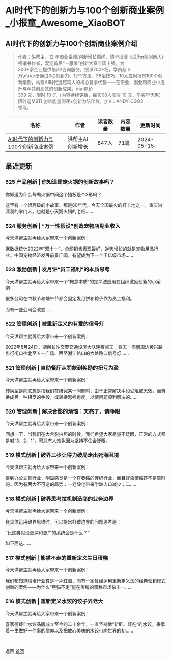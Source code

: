 # AI时代下的创新力与100个创新商业案例_小报童_Awesome_XiaoBOT

## AI时代下的创新力与100个创新商业案例介绍
> 作者：洪帮主，12 年商业讲师/创新增长顾问，清华出版《成为π型创新人》畅销书作者，混沌首届“一思维”创新大赛全国十强，为  
300+家企业提供培训/咨询服务，授课700+场，学员超 3  
万\n\n小册通过3项创新力、12个方法、36招技巧，10大应用场景100个创新案例，构建AI时代远超常人的核心竞争优势——在职业、副业和商业中提升与AI共创高效的创新成果。\n\n原价  
399 元，限时 10 元（内容持续更新，每1000人涨价 10 元，早买早优惠）限时送MBTI 创新能量测评+创新力陪伴群，加V：ANDY-CGO3  
领取。  
  


|名称|作者|读者数量|内容数量|更新时间|
|---|---|---|---|---|
|[AI时代下的创新力与100个创新商业案例](https://xiaobot.net/p/ANDYCGO?refer=9c3f1c95-a052-465a-9902-f6d75080262a)|洪帮主AI创新增长|847人|71篇|2024-05-15|

## 最近更新
### 525 产品创新 | 你知道鸳鸯火锅的创新故事吗？

你知道为什么鸳鸯火锅中间这个挡板是个S形吗？

这里有一个很高级的小故事，那是80年代，今天全国最火的打卡地之一，重庆洪涯洞的掌门人，也就是小天鹅火锅的老板......

### 524 服务创新 | “万一性假设”创造宠物店副业收入

今天洪帮主就再给大家带来一个创新案例：

据数据统计2022年“双十一”，全网销售表现最好，逆势增长的就是宠物用品行业。中国宠物经济发展前景广阔，有望成为下一个千亿级市场......

### 523 激励创新 | 发月饼“员工福利”的本质思考

今天洪帮主就再给大家带来一个“概念本质”的定义法应用在组织激励创新的小案例：

很多公司在中秋节和端午节都会固定发月饼和粽子作为员工福利。

而有一些公司会改变......

### 522 管理创新 | 被重新定义的有爱的信号灯

今天洪帮主就再给大家带来一个创新案例：

2022年8月24日，湖南长沙交警交通设施大队连夜施工，将五一商圈周边黄兴路步行街口往北至五一广场、西至湘江路口的六处路口信号灯......

### 521 管理创新 | 自助餐厅从罚款到奖励的扭亏为盈

今天洪帮主就再给大家带来一个创新案例：

转换型逆向联想是指我们在研究某一问题时，由于正常解决手段受阻或无效，而转换成另一种相反的手段，或转换思考角度，以使问题顺利解决的......

### 520 管理创新 | 解决合影的烦恼：天亮了，请睁眼

今天洪帮主就再给大家带来一个创新案例：

回想一下，当我们在大合影拍照的时候，我们希望大家尽量不眨眼，正常的方式都是喊“3、2、1”，可总有人难免因为坚持不住会眨眼。

### 519 模式创新 | 破界三步让得力破局走出死海困境

今天洪帮主就再给大家带来一个创新案例：

提到办公文具行业，明显感觉是一个在萎缩的传统行业，而且好象萎缩还不是暂时的。因为有两大不可逆的趋势：一老龄化带来学龄人口减少；二......

### 518 模式创新 | 破界思考拉机制造商的业务边界

今天洪帮主就再给大家带来一个创新案例：

在具体运用破界思维时，可以提出打破边界的问题思考是：

“比这类假设更深和更广的系统会是什么？”

如下面这......

### 517 模式创新 | 熊猫不走的重新定义生日蛋糕

今天洪帮主就再给大家带来一个创新案例：

我们都知道烘培行业算是一片红海，而有一家曾经运用重新定义法的经典营销模式创新的案例——为什么“熊猫不走”能在传统的蛋糕市场杀出一......

### 516 模式创新 | 重新定义水饺的饺子界老大

今天洪帮主就再给大家带来一个创新案例：

喜家德虾仁水饺品牌成立至今的二十余年，一直坚持做“新鲜、好吃”的水饺，秉承着一生做好一件事的信仰以及把放心美味的水饺带向世界的初......


<a href="https://github.com/Reno9527/awesome-xiaobot" style="color: white; text-decoration: none;">awesome-xiaobot</a>

返回 [首页](../README.md)
